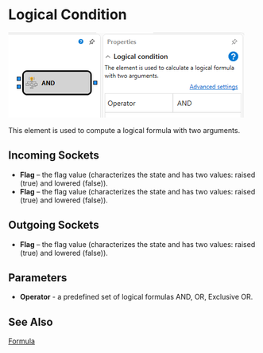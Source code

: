 # Logical Condition

![Designer The logical condition 00](../../../../../../images/designer_logical_condition_00.png)

This element is used to compute a logical formula with two arguments.

## Incoming Sockets

- **Flag** – the flag value (characterizes the state and has two values: raised (true) and lowered (false)).
- **Flag** – the flag value (characterizes the state and has two values: raised (true) and lowered (false)).

## Outgoing Sockets

- **Flag** – the flag value (characterizes the state and has two values: raised (true) and lowered (false)).

## Parameters

- **Operator** - a predefined set of logical formulas AND, OR, Exclusive OR.

## See Also

[Formula](formula.md)